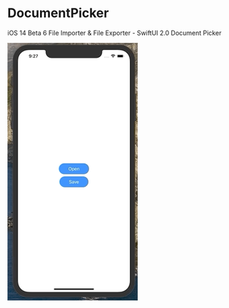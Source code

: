 # DocumentPicker
iOS 14 Beta 6 File Importer &amp; File Exporter - SwiftUI 2.0 Document Picker

![](DocPicker.gif)
